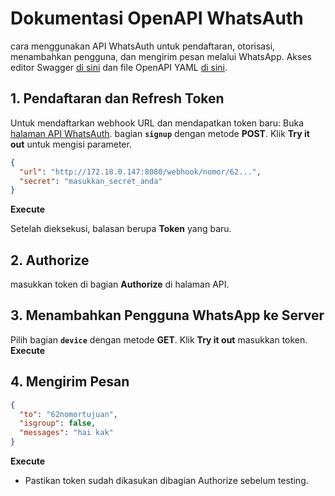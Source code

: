 # Dokumentasi OpenAPI WhatsAuth

cara menggunakan API WhatsAuth untuk pendaftaran, otorisasi, menambahkan pengguna, dan mengirim pesan melalui WhatsApp. Akses editor Swagger [di sini](https://editor.swagger.io/) dan file OpenAPI YAML [di sini](https://wa.my.id/apidocs/openapi.yaml).

## 1. Pendaftaran dan Refresh Token

Untuk mendaftarkan webhook URL dan mendapatkan token baru:
Buka [halaman API WhatsAuth](https://wa.ulbi.ac.id/apidocs).
bagian **`signup`** dengan metode **POST**.
Klik **Try it out** untuk mengisi parameter.
   ```json
   {
     "url": "http://172.18.0.147:8080/webhook/nomor/62...",
     "secret": "masukkan_secret_anda"
   }
   ```
**Execute** 

   Setelah dieksekusi, balasan berupa **Token** yang baru.

## 2. Authorize

 masukkan token di bagian **Authorize** di halaman API.

## 3. Menambahkan Pengguna WhatsApp ke Server

Pilih bagian **`device`** dengan metode **GET**.
Klik **Try it out** masukkan token.
**Execute**

## 4. Mengirim Pesan

   ```json
   {
     "to": "62nomortujuan",
     "isgroup": false,
     "messages": "hai kak"
   }
   ```
 **Execute**

- Pastikan token sudah dikasukan dibagian Authorize sebelum testing.
